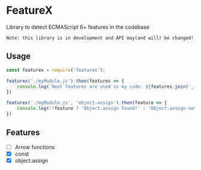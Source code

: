 # FeatureX
Library to detect ECMAScript 6+ features in the codebase

`Note: this library is in development and API may(and will) be changed!`

## Usage

```js
const featurex = require('featurex');

featurex('./myModule.js').then(features => {
    console.log(`Next features are used in my code: ${features.join(', ')}`);
})
```

```js
featurex('./myModule.js', 'object.assign').then(feature => {
    console.log(!!feature ? 'Object.assign found!' : 'Object.assign not found!');
})
```

## Features

- [ ] Arrow functions
- [x] const
- [x] object.assign
